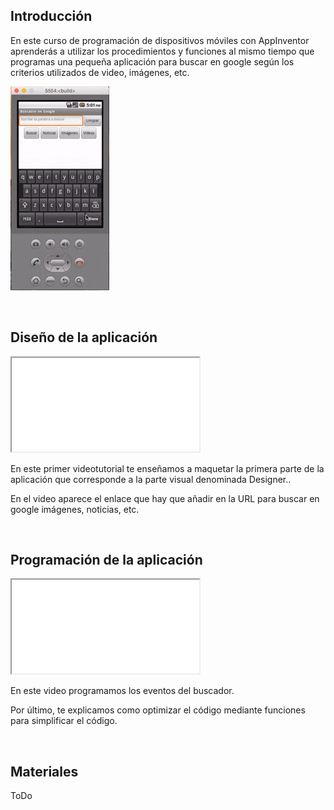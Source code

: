 ## Introducción

En este curso de programación de dispositivos móviles con AppInventor aprenderás a utilizar los procedimientos y funciones al mismo tiempo que programas una pequeña aplicación para buscar en google según los criterios utilizados de video, imágenes, etc.

![](img/preview.gif)



<br />



## Diseño de la aplicación

<div class="iframe">
  <iframe src="//www.youtube.com/embed/44lWL-3d4dY" allowfullscreen></iframe>
</div>

En este primer videotutorial te enseñamos a maquetar la primera parte de la aplicación que corresponde a la parte visual denominada Designer..

En el video aparece el enlace que hay que añadir en la URL para buscar en google imágenes, noticias, etc.



<br />



## Programación de la aplicación

<div class="iframe">
  <iframe src="//www.youtube.com/embed/Wp2b99jgnfU" allowfullscreen></iframe>
</div>

En este video programamos los eventos del buscador.

Por último, te explicamos como optimizar el código mediante funciones para simplificar el código.



<br />



## Materiales

ToDo
